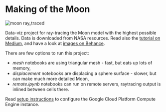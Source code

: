 Making of the Moon
==================

![moon ray_traced](https://plotoptix.rnd.team/images/moon_2res_banner.jpg "The Moon ray-traced with PlotOptiX")

Data-viz project for ray-tracing the Moon model with the highest possible details. Data is downloaded from NASA resources. Read also the [tutorial on Medium](https://medium.com/@sulej.robert/the-moon-made-twice-at-home-a2cb73b3f1e8), and have a look at [images on Behance](https://www.behance.net/gallery/84326717/Making-of-the-Moon).

There are few options to run this project:

- *mesh* notebooks are using triangular mesh - fast, but eats up lots of memory,
- *displacement* notebooks are displacing a sphere surface - slower, but can make much more detailed Moon,
- *remote.ipynb* notebooks can run on remote servers, raytracing output is inlined between cells there.

Read [setup instructions](https://github.com/rnd-team-dev/plotoptix/blob/master/examples/3_projects/moon/setup_gcp_for_python_notebooks.txt) to configure the Google Cloud Platform Compute Engine instance.
